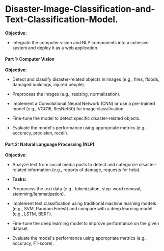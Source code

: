 # Disaster-Image-Classification-and-Text-Classification-Model.

**Objective:**

   - Integrate the computer vision and NLP components into a cohesive system and deploy it as a web application.

#### Part 1: Computer Vision

  **Objective:**

   - Detect and classify disaster-related objects in images (e.g., fires, floods, damaged buildings, injured people).
   - Preprocess the images (e.g., resizing, normalization).

   - Implement a Convolutional Neural Network (CNN) or use a pre-trained model (e.g., VGG16, ResNet50) for image classification.

   - Fine-tune the model to detect specific disaster-related objects.

   - Evaluate the model's performance using appropriate metrics (e.g., accuracy, precision, recall).

#### Part 2: Natural Language Processing (NLP)

**Objective:**

   - Analyze text from social media posts to detect and categorize disaster-related information (e.g., reports of damage, requests for help).
   - **Tasks:**

   - Preprocess the text data (e.g., tokenization, stop-word removal, stemming/lemmatization).

   - Implement text classification using traditional machine learning models (e.g., SVM, Random Forest) and compare with a deep learning model (e.g., LSTM, BERT).

   - Fine-tune the deep learning model to improve performance on the given dataset.

   - Evaluate the model's performance using appropriate metrics (e.g., accuracy, F1-score).

